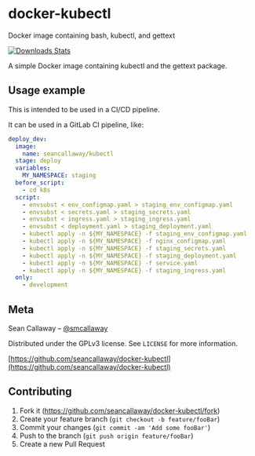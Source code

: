 # docker-kubectl
Docker image containing bash, kubectl, and gettext

[![Downloads Stats][docker-downloads]][docker-url]

A simple Docker image containing kubectl and the gettext package.

## Usage example

This is intended to be used in a CI/CD pipeline. 

It can be used in a GitLab CI pipeline, like:

```yaml
deploy_dev:
  image:
    name: seancallaway/kubectl
  stage: deploy
  variables:
    MY_NAMESPACE: staging
  before_script:
    - cd k8s
  script:
    - envsubst < env_configmap.yaml > staging_env_configmap.yaml
    - envsubst < secrets.yaml > staging_secrets.yaml
    - envsubst < ingress.yaml > staging_ingress.yaml
    - envsubst < deployment.yaml > staging_deployment.yaml
    - kubectl apply -n ${MY_NAMESPACE} -f staging_env_configmap.yaml
    - kubectl apply -n ${MY_NAMESPACE} -f nginx_configmap.yaml
    - kubectl apply -n ${MY_NAMESPACE} -f staging_secrets.yaml
    - kubectl apply -n ${MY_NAMESPACE} -f staging_deployment.yaml
    - kubectl apply -n ${MY_NAMESPACE} -f service.yaml
    - kubectl apply -n ${MY_NAMESPACE} -f staging_ingress.yaml
  only:
    - development
```


## Meta

Sean Callaway – [@smcallaway](https://twitter.com/smcallaway)

Distributed under the GPLv3 license. See ``LICENSE`` for more information.

[https://github.com/seancallaway/docker-kubectl](https://github.com/seancallaway/docker-kubectl)

## Contributing

1. Fork it (<https://github.com/seancallaway/docker-kubectl/fork>)
2. Create your feature branch (`git checkout -b feature/fooBar`)
3. Commit your changes (`git commit -am 'Add some fooBar'`)
4. Push to the branch (`git push origin feature/fooBar`)
5. Create a new Pull Request

<!-- Markdown link & img dfn's -->
[docker-url]: https://hub.docker.com/r/seancallaway/kubectl
[docker-downloads]: https://img.shields.io//docker/pulls/seancallaway/kubectl?style=flat-square